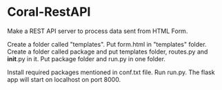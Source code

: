 # Coral-RestAPI
Make a REST API server to process data sent from HTML Form.

Create a folder called "templates".
Put form.html in "templates" folder.
Create a folder called package and put templates folder, routes.py and __init__.py in it.
Put package folder and run.py in one folder.

Install required packages mentioned in conf.txt file.
Run run.py. The flask app will start on localhost on port 8000.

